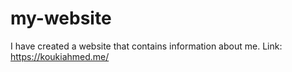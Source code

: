 # my-website
I have created a website that contains information about me. Link: https://koukiahmed.me/

